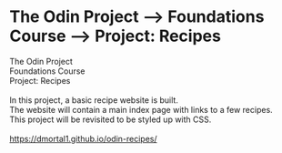 # The Odin Project ⟶ Foundations Course ⟶ Project: Recipes
The Odin Project<br>
Foundations Course<br>
Project: Recipes<br>
<br>
In this project, a basic recipe website is built.<br>
The website will contain a main index page with links to a few recipes.<br>
This project will be revisited to be styled up with CSS.<br>
<br>
https://dmortal1.github.io/odin-recipes/